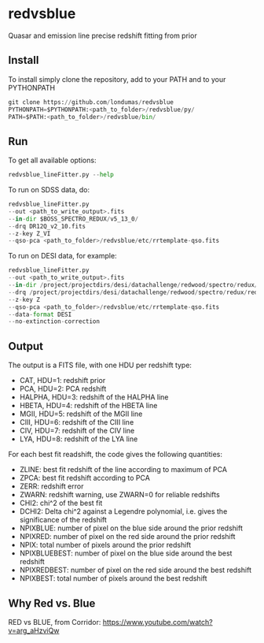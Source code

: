 # redvsblue
Quasar and emission line precise redshift fitting from prior

## Install
To install simply clone the repository, add to your PATH and
to your PYTHONPATH
```python
git clone https://github.com/londumas/redvsblue
PYTHONPATH=$PYTHONPATH:<path_to_folder>/redvsblue/py/
PATH=$PATH:<path_to_folder>/redvsblue/bin/
```

## Run

To get all available options:
```python
redvsblue_lineFitter.py --help
```

To run on SDSS data, do:
```python
redvsblue_lineFitter.py
--out <path_to_write_output>.fits
--in-dir $BOSS_SPECTRO_REDUX/v5_13_0/
--drq DR12Q_v2_10.fits
--z-key Z_VI
--qso-pca <path_to_folder>/redvsblue/etc/rrtemplate-qso.fits
```

To run on DESI data, for example:

```python
redvsblue_lineFitter.py
--out <path_to_write_output>.fits
--in-dir /project/projectdirs/desi/datachallenge/redwood/spectro/redux/redwood/spectra-64/
--drq /project/projectdirs/desi/datachallenge/redwood/spectro/redux/redwood/zcatalog-redwood-target-truth.fits
--z-key Z
--qso-pca <path_to_folder>/redvsblue/etc/rrtemplate-qso.fits
--data-format DESI
--no-extinction-correction
```

## Output

The output is a FITS file, with one HDU per redshift type:
 * CAT, HDU=1: redshift prior
 * PCA, HDU=2: PCA redshift
 * HALPHA, HDU=3: redshift of the HALPHA line
 * HBETA, HDU=4: redshift of the HBETA line
 * MGII, HDU=5: redshift of the MGII line
 * CIII, HDU=6: redshift of the CIII line
 * CIV, HDU=7: redshift of the CIV line
 * LYA, HDU=8: redshift of the LYA line

For each best fit readshift, the code gives the following quantities:
 * ZLINE: best fit redshift of the line according to maximum of PCA
 * ZPCA: best fit redshift according to PCA
 * ZERR: redshift error
 * ZWARN: redshift warning, use ZWARN=0 for reliable redshifts
 * CHI2: chi^2 of the best fit
 * DCHI2: Delta chi^2 against a Legendre polynomial, i.e. gives
    the significance of the redshift
 * NPIXBLUE: number of pixel on the blue side around the prior redshift
 * NPIXRED: number of pixel on the red side around the prior redshift
 * NPIX: total number of pixels around the prior redshift
 * NPIXBLUEBEST: number of pixel on the blue side around the best redshift
 * NPIXREDBEST: number of pixel on the red side around the best redshift
 * NPIXBEST: total number of pixels around the best redshift

## Why Red vs. Blue
RED vs BLUE, from Corridor: <https://www.youtube.com/watch?v=arg_aHzviQw>

